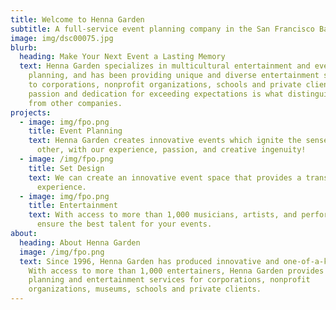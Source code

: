 ```yaml
---
title: Welcome to Henna Garden
subtitle: A full-service event planning company in the San Francisco Bay Area
image: img/dsc00075.jpg
blurb:
  heading: Make Your Next Event a Lasting Memory
  text: Henna Garden specializes in multicultural entertainment and event
    planning, and has been providing unique and diverse entertainment services
    to corporations, nonprofit organizations, schools and private clients. Our
    passion and dedication for exceeding expectations is what distinguishes us
    from other companies.
projects:
  - image: img/fpo.png
    title: Event Planning
    text: Henna Garden creates innovative events which ignite the senses like no
      other, with our experience, passion, and creative ingenuity!
  - image: /img/fpo.png
    title: Set Design
    text: We can create an innovative event space that provides a transformative
      experience.
  - image: img/fpo.png
    title: Entertainment
    text: With access to more than 1,000 musicians, artists, and performers, we can
      ensure the best talent for your events.
about:
  heading: About Henna Garden
  image: /img/fpo.png
  text: Since 1996, Henna Garden has produced innovative and one-of-a-kind events.
    With access to more than 1,000 entertainers, Henna Garden provides event
    planning and entertainment services for corporations, nonprofit
    organizations, museums, schools and private clients.
---
```

